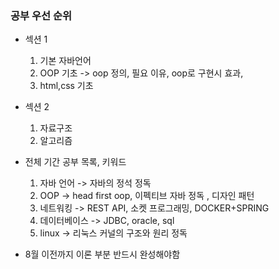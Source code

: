 ### 공부 우선 순위
+ 섹션 1
  1. 기본 자바언어
  2. OOP 기초 -> oop 정의, 필요 이유, oop로 구현시 효과, 
  3. html,css 기초


+ 섹션 2
  1. 자료구조
  2. 알고리즘<br>
+ 전체 기간 공부 목록, 키워드
  1. 자바 언어 -> 자바의 정석 정독
  2. OOP -> head first oop, 이펙티브 자바 정독 , 디자인 패턴
  3. 네트워킹 -> REST API, 소켓 프로그래밍, DOCKER+SPRING 
  4. 데이터베이스 -> JDBC, oracle, sql
  5. linux -> 리눅스 커널의 구조와 원리 정독
+ 8월 이전까지 이론 부분 반드시 완성해야함
